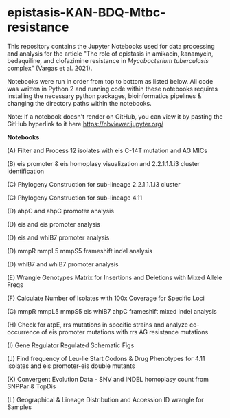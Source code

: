 # epistasis-KAN-BDQ-Mtbc-resistance

This repository contains the Jupyter Notebooks used for data processing and analysis for the article "The role of epistasis in amikacin, kanamycin, bedaquiline, and clofazimine resistance in *Mycobacterium tuberculosis* complex" (Vargas et al. 2021).

Notebooks were run in order from top to bottom as listed below. All code was written in Python 2 and running code within these notebooks requires installing the necessary python packages, bioinformatics pipelines & changing the directory paths within the notebooks.

Note: If a notebook doesn't render on GitHub, you can view it by pasting the GitHub hyperlink to it here https://nbviewer.jupyter.org/

__Notebooks__

(A) Filter and Process 12 isolates with eis C-14T mutation and AG MICs

(B) eis promoter & eis homoplasy visualization and 2.2.1.1.1.i3 cluster identification

(C) Phylogeny Construction for sub-lineage 2.2.1.1.1.i3 cluster

(C) Phylogeny Construction for sub-lineage 4.11

(D) ahpC and ahpC promoter analysis

(D) eis and eis promoter analysis

(D) eis and whiB7 promoter analysis

(D) mmpR mmpL5 mmpS5 frameshift indel analysis

(D) whiB7 and whiB7 promoter analysis

(E) Wrangle Genotypes Matrix for Insertions and Deletions with Mixed Allele Freqs

(F) Calculate Number of Isolates with 100x Coverage for Specific Loci

(G) mmpR mmpL5 mmpS5 eis whiB7 ahpC frameshift mixed indel analysis

(H) Check for atpE, rrs mutations in specific strains and analyze co-occurrence of eis promoter mutations with rrs AG resistance mutations

(I) Gene Regulator Regulated Schematic Figs

(J) Find frequency of Leu-Ile Start Codons & Drug Phenotypes for 4.11 isolates and eis promoter-eis double mutants

(K) Convergent Evolution Data - SNV and INDEL homoplasy count from SNPPar & TopDis

(L) Geographical & Lineage Distribution and Accession ID wrangle for Samples
